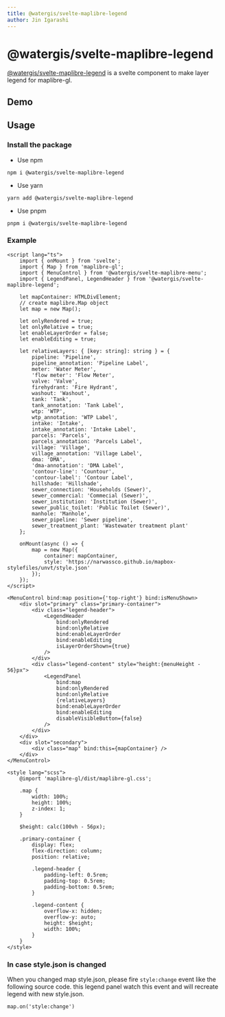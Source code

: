 ```yaml
---
title: @watergis/svelte-maplibre-legend
author: Jin Igarashi
---
```


<script lang="ts">
	import LegendExample from "$lib/components/LegendExample.svelte";
</script>

# @watergis/svelte-maplibre-legend

[@watergis/svelte-maplibre-legend](https://github.com/watergis/svelte-maplibre-components/tree/main/packages/legend) is a svelte component to make layer legend for maplibre-gl.

## Demo

<LegendExample />

## Usage

### Install the package

- Use npm

```
npm i @watergis/svelte-maplibre-legend
```

- Use yarn

```
yarn add @watergis/svelte-maplibre-legend
```

- Use pnpm

```
pnpm i @watergis/svelte-maplibre-legend
```

### Example

```svelte
<script lang="ts">
	import { onMount } from 'svelte';
	import { Map } from 'maplibre-gl';
	import { MenuControl } from '@watergis/svelte-maplibre-menu';
	import { LegendPanel, LegendHeader } from '@watergis/svelte-maplibre-legend';

	let mapContainer: HTMLDivElement;
	// create maplibre.Map object
	let map = new Map();

	let onlyRendered = true;
	let onlyRelative = true;
	let enableLayerOrder = false;
	let enableEditing = true;

	let relativeLayers: { [key: string]: string } = {
		pipeline: 'Pipeline',
		pipeline_annotation: 'Pipeline Label',
		meter: 'Water Meter',
		'flow meter': 'Flow Meter',
		valve: 'Valve',
		firehydrant: 'Fire Hydrant',
		washout: 'Washout',
		tank: 'Tank',
		tank_annotation: 'Tank Label',
		wtp: 'WTP',
		wtp_annotation: 'WTP Label',
		intake: 'Intake',
		intake_annotation: 'Intake Label',
		parcels: 'Parcels',
		parcels_annotation: 'Parcels Label',
		village: 'Village',
		village_annotation: 'Village Label',
		dma: 'DMA',
		'dma-annotation': 'DMA Label',
		'contour-line': 'Countour',
		'contour-label': 'Contour Label',
		hillshade: 'Hillshade',
		sewer_connection: 'Households (Sewer)',
		sewer_commercial: 'Commecial (Sewer)',
		sewer_institution: 'Institution (Sewer)',
		sewer_public_toilet: 'Public Toilet (Sewer)',
		manhole: 'Manhole',
		sewer_pipeline: 'Sewer pipeline',
		sewer_treatment_plant: 'Wastewater treatment plant'
	};

	onMount(async () => {
		map = new Map({
			container: mapContainer,
			style: 'https://narwassco.github.io/mapbox-stylefiles/unvt/style.json'
		});
	});
</script>

<MenuControl bind:map position={'top-right'} bind:isMenuShown>
	<div slot="primary" class="primary-container">
		<div class="legend-header">
			<LegendHeader
				bind:onlyRendered
				bind:onlyRelative
				bind:enableLayerOrder
				bind:enableEditing
				isLayerOrderShown={true}
			/>
		</div>
		<div class="legend-content" style="height:{menuHeight - 56}px">
			<LegendPanel
				bind:map
				bind:onlyRendered
				bind:onlyRelative
				{relativeLayers}
				bind:enableLayerOrder
				bind:enableEditing
				disableVisibleButton={false}
			/>
		</div>
	</div>
	<div slot="secondary">
		<div class="map" bind:this={mapContainer} />
	</div>
</MenuControl>

<style lang="scss">
	@import 'maplibre-gl/dist/maplibre-gl.css';

	.map {
		width: 100%;
		height: 100%;
		z-index: 1;
	}

	$height: calc(100vh - 56px);

	.primary-container {
		display: flex;
		flex-direction: column;
		position: relative;

		.legend-header {
			padding-left: 0.5rem;
			padding-top: 0.5rem;
			padding-bottom: 0.5rem;
		}

		.legend-content {
			overflow-x: hidden;
			overflow-y: auto;
			height: $height;
			width: 100%;
		}
	}
</style>
```

### In case style.json is changed

When you changed map style.json, please fire `style:change` event like the following source code. this legend panel watch this event and will recreate legend with new style.json.

```shell
map.on('style:change')
```
